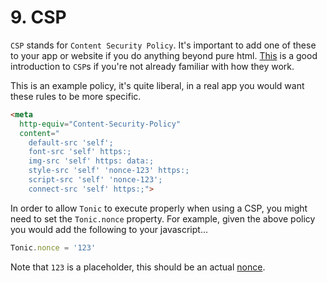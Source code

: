 # 9. CSP

`CSP` stands for `Content Security Policy`. It's important to add one of these
to your app or website if you do anything beyond pure html. [This][0] is a good
introduction to `CSP`s if you're not already familiar with how they work.

This is an example policy, it's quite liberal, in a real app you would want these
rules to be more specific.

```html
<meta
  http-equiv="Content-Security-Policy"
  content="
    default-src 'self';
    font-src 'self' https:;
    img-src 'self' https: data:;
    style-src 'self' 'nonce-123' https:;
    script-src 'self' 'nonce-123';
    connect-src 'self' https:;">
```

In order to allow `Tonic` to execute properly when using a CSP, you might need
to set the `Tonic.nonce` property. For example, given the above policy you would
add the following to your javascript...

```js
Tonic.nonce = '123'
```

Note that `123` is a placeholder, this should be an actual [nonce][1].

[0]:https://developers.google.com/web/fundamentals/security/csp/
[1]:https://en.wikipedia.org/wiki/Cryptographic_nonce
